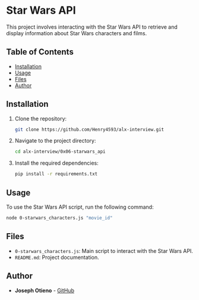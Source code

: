 # Star Wars API

This project involves interacting with the Star Wars API to retrieve and display information about Star Wars characters and films.

## Table of Contents
- [Installation](#installation)
- [Usage](#usage)
- [Files](#files)
- [Author](#author)

## Installation

1. Clone the repository:
    ```bash
    git clone https://github.com/Henry4593/alx-interview.git
    ```
2. Navigate to the project directory:
    ```bash
    cd alx-interview/0x06-starwars_api
    ```
3. Install the required dependencies:
    ```bash
    pip install -r requirements.txt
    ```

## Usage

To use the Star Wars API script, run the following command:
```bash
node 0-starwars_characters.js "movie_id"
```

## Files

- `0-starwars_characters.js`: Main script to interact with the Star Wars API.
- `README.md`: Project documentation.

## Author

- **Joseph Otieno** - [GitHub](https://github.com/Henry4593)
